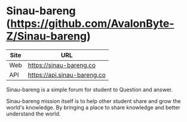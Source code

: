 # Sinau-bareng (https://github.com/AvalonByte-Z/Sinau-bareng)

Site | URL
-----|----
Web  | https://sinau-bareng.co
API  | https://api.sinau-bareng.co

Sinau-bareng is a simple forum for student to Question and answer.

Sinau-bareng mission itself is to help other student share and grow the world's knowledge. By bringing a place to share knowledge and better understand the world.
